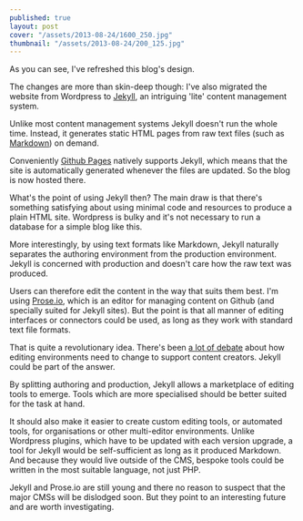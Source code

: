 ```yaml
---
published: true
layout: post
cover: "/assets/2013-08-24/1600_250.jpg"
thumbnail: "/assets/2013-08-24/200_125.jpg"
---
```


As you can see, I've refreshed this blog's design. 

The changes are more than skin-deep though: I've also migrated the website from Wordpress to [Jekyll](http://jekyllrb.com/), an intriguing 'lite' content management system.

Unlike most content management systems Jekyll doesn't run the whole time. Instead, it  generates static HTML pages from raw text files (such as [Markdown](http://daringfireball.net/projects/markdown/)) on demand. 

Conveniently [Github Pages](http://pages.github.com/) natively supports Jekyll, which means that the site is automatically generated whenever the files are updated. So the blog is now hosted there.

What's the point of using Jekyll then? The main draw is that there's something satisfying about using minimal code and resources to produce a plain HTML site. Wordpress is bulky and it's not necessary to run a database for a simple blog like this.

More interestingly, by using text formats like Markdown, Jekyll naturally separates the authoring environment from the production environment. Jekyll is concerned with production and doesn't care how the raw text was produced.

Users can therefore edit the content in the way that suits them best. I'm using [Prose.io](http://prose.io/#about), which is an editor for managing content on Github (and specially suited for Jekyll sites). But the point is that all manner of editing interfaces or connectors could be used, as long as they work with standard text file formats. 

That is quite a revolutionary idea. There's been [a lot of debate](http://alistapart.com/column/wysiwtf) about how editing environments need to change to support content creators. Jekyll could be part of the answer.

By splitting authoring and production, Jekyll allows a marketplace of editing tools to emerge. Tools which are more specialised should be better suited for the task at hand.

It should also make it easier to create custom editing tools, or automated tools, for organisations or other multi-editor environments. Unlike Wordpress plugins, which have to be updated with each version upgrade, a tool for Jekyll would be self-sufficient as long as it produced Markdown. And because they would live outside of the CMS, bespoke tools could be written in the most suitable language, not just PHP.

Jekyll and Prose.io are still young and there no reason to suspect that the major CMSs will be dislodged soon. But they point to an interesting future and are worth investigating.